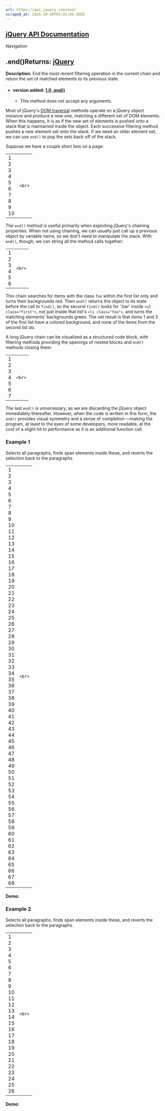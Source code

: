 ```yaml
---
url: https://api.jquery.com/end/
scraped_at: 2025-10-20T03:01:09.506Z
---
```


## [jQuery API Documentation](https://jquery.com/ "jQuery API Documentation")

Navigation

## .end()Returns: [jQuery](http://api.jquery.com/Types/\#jQuery)

**Description:** End the most recent filtering operation in the current chain and return the set of matched elements to its previous state.

- #### version added: [1.0](https://api.jquery.com/category/version/1.0/) [.end()](https://api.jquery.com/end/\#end)

  - This method does not accept any arguments.

Most of jQuery's [DOM traversal](https://api.jquery.com/category/traversing/) methods operate on a jQuery object instance and produce a new one, matching a different set of DOM elements. When this happens, it is as if the new set of elements is pushed onto a stack that is maintained inside the object. Each successive filtering method pushes a new element set onto the stack. If we need an older element set, we can use `end()` to pop the sets back off of the stack.

Suppose we have a couple short lists on a page:

|     |     |
| --- | --- |
| 1<br>2<br>3<br>4<br>5<br>6<br>7<br>8<br>9<br>10 | ```<br>``` |

The `end()` method is useful primarily when exploiting jQuery's chaining properties. When not using chaining, we can usually just call up a previous object by variable name, so we don't need to manipulate the stack. With `end()`, though, we can string all the method calls together:

|     |     |
| --- | --- |
| 1<br>2<br>3<br>4<br>5<br>6 | ```<br>``` |

This chain searches for items with the class `foo` within the first list only and turns their backgrounds red. Then `end()` returns the object to its state before the call to `find()`, so the second `find()` looks for '.bar' inside `<ul class="first">`, not just inside that list's `<li class="foo">`, and turns the matching elements' backgrounds green. The net result is that items 1 and 3 of the first list have a colored background, and none of the items from the second list do.

A long jQuery chain can be visualized as a structured code block, with filtering methods providing the openings of nested blocks and `end()` methods closing them:

|     |     |
| --- | --- |
| 1<br>2<br>3<br>4<br>5<br>6<br>7 | ```<br>``` |

The last `end()` is unnecessary, as we are discarding the jQuery object immediately thereafter. However, when the code is written in this form, the `end()` provides visual symmetry and a sense of completion —making the program, at least to the eyes of some developers, more readable, at the cost of a slight hit to performance as it is an additional function call.

### Example 1

Selects all paragraphs, finds span elements inside these, and reverts the selection back to the paragraphs.

|     |     |
| --- | --- |
| 1<br>2<br>3<br>4<br>5<br>6<br>7<br>8<br>9<br>10<br>11<br>12<br>13<br>14<br>15<br>16<br>17<br>18<br>19<br>20<br>21<br>22<br>23<br>24<br>25<br>26<br>27<br>28<br>29<br>30<br>31<br>32<br>33<br>34<br>35<br>36<br>37<br>38<br>39<br>40<br>41<br>42<br>43<br>44<br>45<br>46<br>47<br>48<br>49<br>50<br>51<br>52<br>53<br>54<br>55<br>56<br>57<br>58<br>59<br>60<br>61<br>62<br>63<br>64<br>65<br>66<br>67<br>68 | ```<br>``` |

#### Demo:

### Example 2

Selects all paragraphs, finds span elements inside these, and reverts the selection back to the paragraphs.

|     |     |
| --- | --- |
| 1<br>2<br>3<br>4<br>5<br>6<br>7<br>8<br>9<br>10<br>11<br>12<br>13<br>14<br>15<br>16<br>17<br>18<br>19<br>20<br>21<br>22<br>23<br>24<br>25<br>26 | ```<br>``` |

#### Demo: